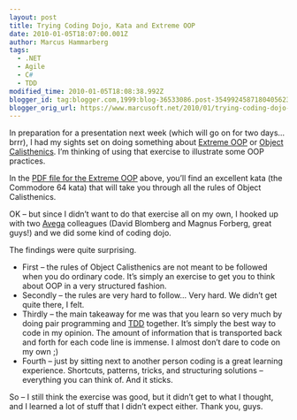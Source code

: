 ```yaml
---
layout: post
title: Trying Coding Dojo, Kata and Extreme OOP
date: 2010-01-05T18:07:00.001Z
author: Marcus Hammarberg
tags:
  - .NET
  - Agile
  - C#
  - TDD
modified_time: 2010-01-05T18:08:38.992Z
blogger_id: tag:blogger.com,1999:blog-36533086.post-3549924587180405623
blogger_orig_url: https://www.marcusoft.net/2010/01/trying-coding-dojo-kata-and-extreme-oop.html
---
```


In preparation for a presentation next week (which will go on for two days… brrr), I had my sights set on doing something about [Extreme OOP](http://milano-xpug.pbwiki.com/f/10080616-extreme-oop.pdf) or [Object Calisthenics](http://www.markhneedham.com/blog/2008/11/06/object-calisthenics-first-thoughts/). I’m thinking of using that exercise to illustrate some OOP practices.

In the [PDF file for the Extreme OOP](http://milano-xpug.pbwiki.com/f/10080616-extreme-oop.pdf) above, you’ll find an excellent kata (the Commodore 64 kata) that will take you through all the rules of Object Calisthenics.

OK – but since I didn’t want to do that exercise all on my own, I hooked up with two [Avega](http://www.avegagroup.se) colleagues (David Blomberg and Magnus Forberg, great guys!) and we did some kind of coding dojo.

The findings were quite surprising.

- First – the rules of Object Calisthenics are not meant to be followed when you do ordinary code. It’s simply an exercise to get you to think about OOP in a very structured fashion.
- Secondly – the rules are very hard to follow… Very hard. We didn’t get quite there, I felt.
- Thirdly – the main takeaway for me was that you learn so very much by doing pair programming and [TDD](http://en.wikipedia.org/wiki/Test-driven_development) together. It’s simply the best way to code in my opinion. The amount of information that is transported back and forth for each code line is immense. I almost don’t dare to code on my own ;)
- Fourth – just by sitting next to another person coding is a great learning experience. Shortcuts, patterns, tricks, and structuring solutions – everything you can think of. And it sticks.

So – I still think the exercise was good, but it didn’t get to what I thought, and I learned a lot of stuff that I didn’t expect either. Thank you, guys.
